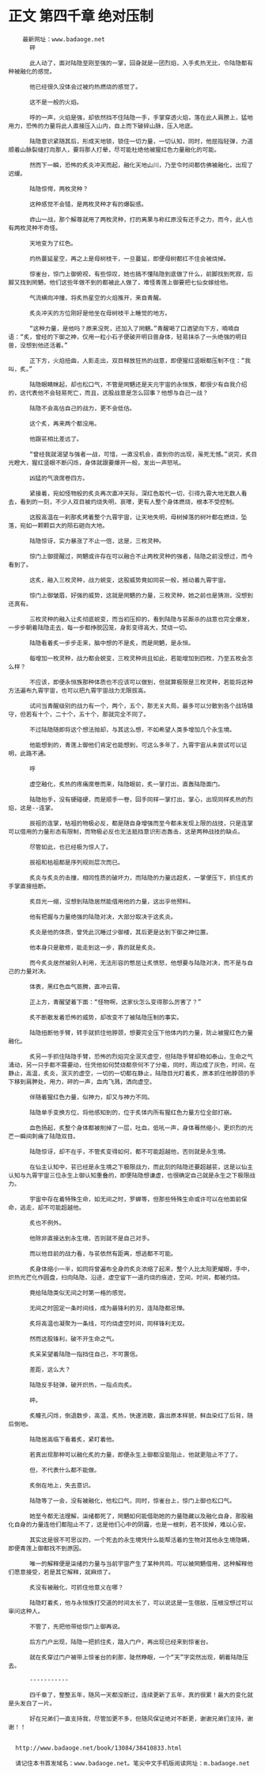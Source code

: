 # 正文 第四千章 绝对压制
        最新网址：www.badaoge.net
          砰
      
          此人动了，面对陆隐至刚至强的一掌，回身就是一团烈焰，入手炙热无比，令陆隐都有种被融化的感觉。
      
          他已经很久没体会过被灼热燃烧的感觉了。
      
          这不是一般的火焰。
      
          呼的一声，火焰是强，却依然挡不住陆隐一手，手掌穿透火焰，落在此人肩膀上，猛地用力，恐怖的力量将此人直接压入山内，自上而下破碎山脉，压入地底。
      
          陆隐意识紧随其后，形成天地锁，锁住一切力量，一切认知，同时，他屈指轻弹，力道顺着山脉裂缝打向那人，要将那人打晕，尽可能杜绝他被猩红色力量融化的可能。
      
          然而下一瞬，恐怖的炙炎冲天而起，融化天地山川，乃至令时间都仿佛被融化，出现了迟缓。
      
          陆隐惊愕，两枚灵种？
      
          这种感觉不会错，是两枚灵种才有的爆裂感。
      
          岞山一战，那个解尊就用了两枚灵种，打的离果与称红原没有还手之力，而今，此人也有两枚灵种不奇怪。
      
          天地变为了红色。
      
          灼热蔓延星空，再之上是母树枝干，一旦蔓延，即便母树都扛不住会被烧掉。
      
          惊雀台，惊门上御俯视，有些惊叹，她也搞不懂陆隐到底做了什么，前脚找到死寂，后脚又找到罔魉，他们这些年做不到的都被此人做了，难怪青莲上御要把七仙女嫁给他。
      
          气流横向冲撞，将炙热星空的火焰推开，来自青醒。
      
          炙炎冲天的方位刚好是他坐在母树枝干上睡觉的地方。
      
          “这种力量，是他吗？原来没死，还加入了罔魉。”青醒喝了口酒望向下方，喃喃自语：“炙，曾经的下御之神，仅用一粒小石子便破开明日兽身体，轻易抹杀了一头绝强的明日兽，没想到他还活着。”
      
          正下方，火焰扭曲，人影走出，双目释放狂热的战意，即便猩红竖眼都压制不住：“我叫，炙。”
      
          陆隐眼睛眯起，却也松口气，不管是罔魉还是天元宇宙的永恒族，都很少有自我介绍的，这代表他不会轻易死亡，而且，这股战意是怎么回事？他想与自己一战？
      
          陆隐不会高估自己的战力，更不会低估。
      
          这个炙，再来两个都没用。
      
          他跟苌相比差远了。
      
          “曾经我就渴望与强者一战，可惜，一直没机会，直到你的出现，虽死无憾。”说完，炙目光瞪大，猩红竖眼不断闪烁，身体就跟要爆开一般，发出一声怒吼。
      
          凶猛的气浪席卷四方。
      
          紧接着，宛如怪物般的炙炎再次直冲天际，深红色取代一切，引得九霄大地无数人看去，看到的一刻，不少人双目被灼烧失明，哀嚎，更有人整个身体燃烧，根本不受控制。
      
          这股高温在一刹那炙烤着整个九霄宇宙，让天地失明，母树掉落的树叶都在燃烧，坠落，宛如一颗颗巨大的陨石砸向大地。
      
          陆隐惊讶，实力暴涨了不止一倍，这是，三枚灵种。
      
          惊门上御提醒过，罔魉或许存在可以融合不止两枚灵种的强者，陆隐之前没想过，而今看到了。
      
          这炙，融入三枚灵种，战力蜕变，这股威势竟如同苌一般，撼动着九霄宇宙。
      
          惊门上御皱眉，好强的威势，这就是罔魉的力量，三枚灵种，她之前也是猜测，没想到还真有。
      
          三枚灵种的融入让炙彻底蜕变，而当初压抑的，看到陆隐与苌厮杀的战意也完全爆发，一步步朝着陆隐走去，每一步都挣脱囚笼，身影变得高大，焚烧一切。
      
          陆隐看着炙一步步走来，脑中想的不是炙，而是罔魉，是永恒。
      
          每增加一枚灵种，战力都会蜕变，三枚灵种尚且如此，若能增加到四枚，乃至五枚会怎么样？
      
          不应该，即便永恒族那种体质也不应该可以做到，但就算极限是三枚灵种，若能将这种方法遍布九霄宇宙，也可以把九霄宇宙战力无限拔高。
      
          试问当青醒级别的战力有一个，两个，五个，那无关大局，最多可以分散到各个战场镇守，但若有十个，二十个，五十个，那就完全不同了。
      
          不过陆隐随即将这个想法抛却，与其这么想，不如希望人类多增加几个永生境。
      
          他能想到的，青莲上御他们肯定也能想到，可这么多年了，九霄宇宙从未尝试可以证明，此路不通。
      
          呼
      
          虚空融化，炙热的疼痛席卷而来，陆隐眼前，炙一掌打出，直轰陆隐面门。
      
          陆隐抬手，没有硬碰硬，而是顺手一卷，回手同样一掌打出，掌心，出现同样炙热的烈焰，这是--连掌。
      
          辰祖的连掌，枯祖的物极必反，都是随自身增强而至今都未发现上限的战技，只是连掌可以借用的力量形态有限制，而物极必反也无法抵挡意识形态轰击，这是两种战技的缺点。
      
          尽管如此，也已经极为惊人了。
      
          辰祖和枯祖都是序列规则层次而已。
      
          炙炎与炙炎的击撞，相同性质的破坏力，而陆隐的力量远超炙，一掌便压下，抓住炙的手掌直接扭断。
      
          炙目光一缩，没想到陆隐居然能借用他的力量，这出乎他预料。
      
          他有把握与力量绝强的陆隐对决，大部分取决于这炙炎。
      
          炙炎是他的体质，曾凭此沉睡过少御楼，其后更是达到下御之神位置。
      
          他本身只是散修，能走到这一步，靠的就是炙炎。
      
          而今炙炎居然被别人利用，无法形容的憋屈让炙愤怒，他想要与陆隐对决，而不是与自己的力量对决。
      
          体表，黑红色血气蒸腾，直冲云霄。
      
          正上方，青醒望着下面：“怪物啊，这家伙怎么变得那么厉害了？”
      
          炙不断散发着恐怖的威势，却改变不了被陆隐压制的事实。
      
          陆隐扭断他手臂，转手就抓住他脖颈，想要完全压下他体内的力量，防止被猩红色力量融化。
      
          炙另一手抓住陆隐手臂，恐怖的烈焰完全泯灭虚空，但陆隐手臂却稳如泰山，生命之气涌动，另一只手都不需要动，任凭他如何焚烧都奈何不了分毫，同时，周边成了灰色，时间，在静止，高温，炙炎，泯灭的虚空，一切的一切都在静止，陆隐目光盯着炙，原本抓住他脖颈的手下移到肩胛处，用力，砰的一声，血肉飞溅，洒向虚空。
      
          伴随着猩红色力量，似神力，却又与神力不同。
      
          陆隐单手变换方位，将他感知到的，位于炙体内所有猩红色力量方位全部打崩。
      
          血色扬起，炙整个身体都被削掉了一层，吐血，低吼一声，身体蓦然缩小，更炽烈的光芒一瞬间刺痛了陆隐双目。
      
          陆隐惊讶，却不在乎，不管炙变得如何，都不可能超越他，否则就是永生境。
      
          在仙主认知中，苌已经是永生境之下极限战力，而此刻的陆隐还要超越苌，这是以仙主认知与九霄宇宙三位永生上御认知重叠的，即便陆隐想谦虚，也很确定自己就是永生之下极限战力。
      
          宇宙中存在着特殊生命，如无间之时，罗蝉等，但那些特殊生命或许可以在他面前保命，逃走，却不可能超越他。
      
          炙也不例外。
      
          他除非直接达到永生境，否则就不是自己对手。
      
          而以他目前的战力看，与苌依然有距离，想逃都不可能。
      
          炙身体缩小一半，如同将曾遍布全身的炙炎浓缩了起来，整个人比太阳更耀眼，手中，炽热光芒化作圆盘，扫向陆隐，沿途，虚空留下一道灼烧的痕迹，空间，时间，都被灼烧。
      
          竟给陆隐类似无间之时第一格的感觉。
      
          无间之时固定一条时间线，成为最锋利的刃，连陆隐都忌惮。
      
          炙将高温也凝聚为一条线，可灼烧虚空时间，同样锋利无双。
      
          然而这股锋利，破不开生命之气。
      
          炙呆呆望着陆隐一指挡住自己，不可置信。
      
          差距，这么大？
      
          陆隐反手轻弹，破开炽热，一指点向炙。
      
          砰。
      
          炙瞳孔闪烁，倒退数步，高温，炙热，快速消散，露出原本样貌，鲜血染红了后背，随后倒地。
      
          陆隐居高临下看着炙，紧盯着他。
      
          若真出现那种可以融化炙的力量，即便永生上御都没能阻止，他就更阻止不了了。
      
          但，不代表什么都不能做。
      
          炙倒在地上，失去意识。
      
          陆隐等了一会，没有被融化，他松口气，同时，惊雀台上，惊门上御也松口气。
      
          她至今都无法理解，柒绪都死了，罔魉如何能借助她的力量隐藏以及融化自身，那股融化自身的力量连他们都阻止不了，这是他们心中的阴霾，也是一根刺，若不拔掉，难以心安。
      
          其实这是很不可思议的，一个死去的永生境凭什么能帮活着的生物对其他永生境隐瞒，即便青莲上御都找不到原因。
      
          唯一的解释便是柒绪的力量与当前宇宙产生了某种共鸣，可以被罔魉借用，这种解释他们愿意接受，若是其它解释，就麻烦了。
      
          炙没有被融化，可抓住他意义在哪？
      
          陆隐盯着炙，他与永恒族打交道的时间太长了，可以说这是一生宿敌，压根没想过可以审问这种人。
      
          不管了，先把他带给惊门上御再说。
      
          后方门户出现，陆隐一把抓住炙，踏入门户，再出现已经来到惊雀台。
      
          就在炙穿过门户被带上惊雀台的刹那，陡然睁眼，一个“天”字突然出现，朝着陆隐压去。
      
          -----------
      
          四千章了，整整五年，随风一天都没断过，连续更新了五年，真的很累！最大的变化就是头发白了一片。
      
          好在兄弟们一直支持我，尽管加更不多，但随风保证绝对不断更，谢谢兄弟们支持，谢谢！！
      
      
      http://www.badaoge.net/book/13084/38410833.html
      
      请记住本书首发域名：www.badaoge.net。笔尖中文手机版阅读网址：m.badaoge.net